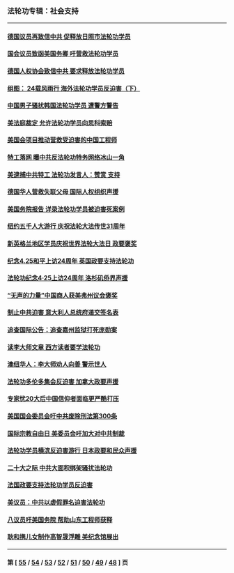 ### 法轮功专辑：社会支持
---
#### [德国议员再致信中共 促释放日照市法轮功学员](../../pages/nf4386/n14069901.md?09110430) 
#### [国会议员致函美国务卿 吁营救法轮功学员](../../pages/nf4386/n14068427.md?09110430) 
#### [德国人权协会致信中共 要求释放法轮功学员](../../pages/nf4386/n14045330.md?09110430) 
#### [组图： 24载风雨行 海外法轮功学员反迫害（下）](../../pages/nf4386/n14030279.md?09110430) 
#### [中国男子骚扰韩国法轮功学员 遭警方警告](../../pages/nf4386/n14033245.md?09110430) 
#### [美法庭裁定 允许法轮功学员向思科索赔](../../pages/nf4386/n14030620.md?09110430) 
#### [美国会项目推动营救受迫害的中国工程师](../../pages/nf4386/n14019887.md?09110430) 
#### [特工落网 曝中共反法轮功特务网络冰山一角](../../pages/nf4386/n14006412.md?09110430) 
#### [美逮捕中共特工 法轮功发言人：赞赏 支持](../../pages/nf4386/n14005107.md?09110430) 
#### [德国华人营救失联父母 国际人权组织声援](../../pages/nf4386/n14002019.md?09110430) 
#### [美国务院报告 详录法轮功学员被迫害死案例](../../pages/nf4386/n13997752.md?09110430) 
#### [纽约五千人大游行 庆祝法轮大法传世31周年](../../pages/nf4386/n13995110.md?09110430) 
#### [新英格兰地区学员庆祝世界法轮大法日 政要褒奖](../../pages/nf4386/n13990800.md?09110430) 
#### [纪念4.25和平上访24周年 英国政要支持法轮功](../../pages/nf4386/n13984057.md?09110430) 
#### [法轮功纪念4·25上访24周年 洛杉矶侨界声援](../../pages/nf4386/n13978796.md?09110430) 
#### [“无声的力量”中国商人获美弗州议会褒奖](../../pages/nf4386/n13941208.md?09110430) 
#### [制止中共迫害 意大利人总统府递交签名表](../../pages/nf4386/n13933726.md?09110430) 
#### [追查国际公告：追查嘉州监狱打死庞勋案](../../pages/nf4386/n13933461.md?09110430) 
#### [读李大师文章 西方读者要学法轮功](../../pages/nf4386/n13925142.md?09110430) 
#### [澳纽华人：李大师劝人向善 警示世人](../../pages/nf4386/n13924146.md?09110430) 
#### [法轮功多伦多集会反迫害 加拿大政要声援](../../pages/nf4386/n13881303.md?09110430) 
#### [专家忧20大后中国信仰者面临更严酷打压](../../pages/nf4386/n13874993.md?09110430) 
#### [美国国会委员会吁中共废除刑法第300条](../../pages/nf4386/n13868121.md?09110430) 
#### [国际宗教自由日 美委员会吁加大对中共制裁](../../pages/nf4386/n13855021.md?09110430) 
#### [法轮功学员横滨反迫害游行 日本政要和民众声援](../../pages/nf4386/n13847132.md?09110430) 
#### [二十大之际 中共大面积绑架骚扰法轮功](../../pages/nf4386/n13846381.md?09110430) 
#### [法国政要支持法轮功学员反迫害](../../pages/nf4386/n13841970.md?09110430) 
#### [美议员：中共以虚假罪名迫害法轮功](../../pages/nf4386/n13841083.md?09110430) 
#### [八议员吁美国务院 帮助山东工程师获释](../../pages/nf4386/n13836379.md?09110430) 
#### [耿和携儿女制作高智晟浮雕 美纪念馆展出](../../pages/nf4386/n13829624.md?09110430) 

---
#### 第 [ [55](./55.md?09110430) / [54](./54.md?09110430) / [53](./53.md?09110430) / [52](./52.md?09110430) / [51](./51.md?09110430) / [50](./50.md?09110430) / [49](./49.md?09110430) / [48](./48.md?09110430) ] 页
